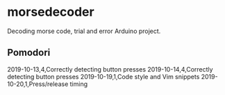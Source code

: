 # morsedecoder

Decoding morse code, trial and error Arduino project.


## Pomodori

2019-10-13,4,Correctly detecting button presses
2019-10-14,4,Correctly detecting button presses
2019-10-19,1,Code style and Vim snippets
2019-10-20,1,Press/release timing
